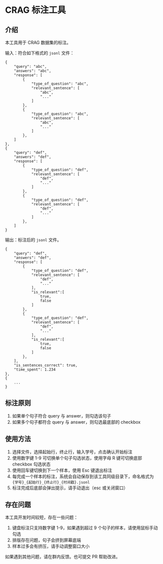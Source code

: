 # CRAG 标注工具

## 介绍

本工具用于 CRAG 数据集的标注。

输入：符合如下格式的 `jsonl` 文件：

```jsonl
{
    "query": "abc",
    "answers": "abc",
    "response": [
        {
            "type_of_question": "abc",
            "relevant_sentence": [
                "abc",
                "..."
            ]
        },
        {
            "type_of_question": "abc",
            "relevant_sentence": [
                "abc",
                "..."
            ]
        },
    ]
},
{
    "query": "def",
    "answers": "def",
    "response": [
        {
            "type_of_question": "def",
            "relevant_sentence": [
                "def",
                "..."
            ]
        },
        {
            "type_of_question": "def",
            "relevant_sentence": [
                "def",
                "..."
            ]
        },
    ]
}
```

输出：标注后的 `jsonl` 文件。

```jsonl
{
    "query": "def",
    "answers": "def",
    "response": [
        {
            "type_of_question": "def",
            "relevant_sentence": [
                "def",
                "..."
            ],
            "is_relevant":[
                true,
                false
            ]
        },
        {
            "type_of_question": "def",
            "relevant_sentence": [
                "def",
                "..."
            ],
            "is_relevant":[
                true,
                false
            ]
        },
    ],
    "is_sentences_correct": true,
    "time_spent": 1.234
},
{
    ...
}
```

## 标注原则

1. 如果单个句子符合 query 与 answer，则勾选该句子
2. 如果多个句子都符合 query 与 answer，则勾选最底部的 checkbox

## 使用方法

1. 选择文件，选择起始行，终止行，输入学号，点击确认开始标注
2. 使用数字键 1-9 可切换单个句子勾选状态，使用字母 R 键可切换底部 checkbox 勾选状态
3. 使用回车键切换到下一个样本，使用 Esc 键退出标注
4. 每完成一个样本的标注，系统会自动保存到该工具同级目录下，命名格式为 `{学号}_{起始行}_{终止行}_{时间戳}.jsonl`
5. 标注完成后底部会弹出提示，请手动退出（esc 或关闭窗口）

## 存在问题

本工具开发时间较短，存在一些问题：

1. 键盘标注只支持数字键 1-9，如果遇到超过 9 个句子的样本，请使用鼠标手动勾选
2. 排版存在问题，句子会挤到屏幕底端
3. 样本过多会有挤压，请手动调整窗口大小

如果遇到其他问题，请在群内反馈。也可提交 PR 帮助改进。
